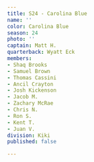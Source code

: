 ```yaml
---
title: S24 - Carolina Blue
name: ''
color: Carolina Blue
season: 24
photo: ''
captain: Matt H.
quarterback: Wyatt Eck
members:
- Shaq Brooks
- Samuel Brown
- Thomas Cassini
- Ancil Crayton
- Josh Kickenson
- Jacob M.
- Zachary McRae
- Chris N.
- Ron S.
- Kent T.
- Juan V.
division: Kiki
published: false

---
```


